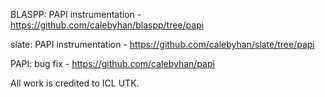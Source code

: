 BLASPP: PAPI instrumentation - https://github.com/calebyhan/blaspp/tree/papi

slate: PAPI instrumentation - https://github.com/calebyhan/slate/tree/papi

PAPI: bug fix - https://github.com/calebyhan/papi

All work is credited to ICL UTK.
